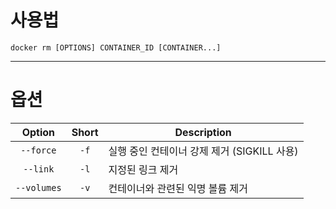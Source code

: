 # 사용법

```
docker rm [OPTIONS] CONTAINER_ID [CONTAINER...]
```

---
# 옵션

|   Option    | Short | Description                                 |
|:-----------:|:-----:| ------------------------------------------- |
|  `--force`  | `-f`  | 실행 중인 컨테이너 강제 제거 (SIGKILL 사용) |
|  `--link`   | `-l`  | 지정된 링크 제거                            |
| `--volumes` | `-v`  | 컨테이너와 관련된 익명 볼륨 제거            |
